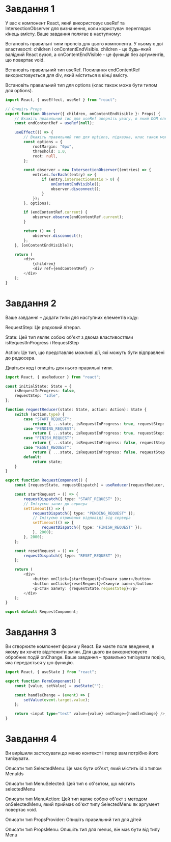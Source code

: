 # Завдання 1

У вас є компонент React, який використовує useRef та IntersectionObserver для визначення, коли користувач переглядає кінець вмісту. Ваше завдання полягає в наступному:

Встановіть правильні типи пропсів для цього компонента. У ньому є дві властивості: children і onContentEndVisible. children - це будь-який валідний React вузол, а onContentEndVisible - це функція без аргументів, що повертає void.

Встановіть правильний тип useRef. Посилання endContentRef використовується для div, який міститься в кінці вмісту.

Встановіть правильний тип для options (клас також може бути типом для options).

```ts
import React, { useEffect, useRef } from "react";

// Опишіть Props
export function Observer({ children, onContentEndVisible }: Props) {
	// Вкажіть правильний тип для useRef зверніть увагу, в який DOM елемент ми його передаємо
	const endContentRef = useRef(null);

	useEffect(() => {
		// Вкажіть правильний тип для options, підказка, клас також можна вказувати як тип
		const options = {
			rootMargin: "0px",
			threshold: 1.0,
			root: null,
		};

		const observer = new IntersectionObserver((entries) => {
			entries.forEach((entry) => {
				if (entry.intersectionRatio > 0) {
					onContentEndVisible();
					observer.disconnect();
				}
			});
		}, options);

		if (endContentRef.current) {
			observer.observe(endContentRef.current);
		}

		return () => {
			observer.disconnect();
		};
	}, [onContentEndVisible]);

	return (
		<div>
			{children}
			<div ref={endContentRef} />
		</div>
	);
}
```

# Завдання 2

Ваше завдання – додати типи для наступних елементів коду:

RequestStep: Це рядковий літерал.

State: Цей тип являє собою об'єкт з двома властивостями isRequestInProgress і RequestStep

Action: Це тип, що представляє можливі дії, які можуть бути відправлені до редюсера.

Дивіться код і опишіть для нього правильні типи.

```ts
import React, { useReducer } from "react";

const initialState: State = {
	isRequestInProgress: false,
	requestStep: "idle",
};

function requestReducer(state: State, action: Action): State {
	switch (action.type) {
		case "START_REQUEST":
			return { ...state, isRequestInProgress: true, requestStep: "start" };
		case "PENDING_REQUEST":
			return { ...state, isRequestInProgress: true, requestStep: "pending" };
		case "FINISH_REQUEST":
			return { ...state, isRequestInProgress: false, requestStep: "finished" };
		case "RESET_REQUEST":
			return { ...state, isRequestInProgress: false, requestStep: "idle" };
		default:
			return state;
	}
}

export function RequestComponent() {
	const [requestState, requestDispatch] = useReducer(requestReducer, initialState);

	const startRequest = () => {
		requestDispatch({ type: "START_REQUEST" });
		// Імітуємо запит до сервера
		setTimeout(() => {
			requestDispatch({ type: "PENDING_REQUEST" });
			// Імітуємо отримання відповіді від сервера
			setTimeout(() => {
				requestDispatch({ type: "FINISH_REQUEST" });
			}, 2000);
		}, 2000);
	};

	const resetRequest = () => {
		requestDispatch({ type: "RESET_REQUEST" });
	};

	return (
		<div>
			<button onClick={startRequest}>Почати запит</button>
			<button onClick={resetRequest}>Скинути запит</button>
			<p>Стан запиту: {requestState.requestStep}</p>
		</div>
	);
}

export default RequestComponent;
```

# Завдання 3

Ви створюєте компонент форми у React. Ви маєте поле введення, в якому ви хочете відстежити зміни. Для цього ви використовуєте обробник подій onChange. Ваше завдання – правильно типізувати подію, яка передається у цю функцію.

```ts
import React, { useState } from "react";

export function FormComponent() {
	const [value, setValue] = useState("");

	const handleChange = (event) => {
		setValue(event.target.value);
	};

	return <input type="text" value={value} onChange={handleChange} />;
}
```

# Завдання 4

Ви вирішили застосувати до меню контекст і тепер вам потрібно його типізувати.

Описати тип SelectedMenu: Це має бути об'єкт, який містить id з типом MenuIds

Описати тип MenuSelected: Цей тип є об'єктом, що містить selectedMenu

Описати тип MenuAction: Цей тип являє собою об'єкт з методом onSelectedMenu, який приймає об'єкт типу SelectedMenu як аргумент повертає void.

Описати тип PropsProvider: Опишіть правильний тип для дітей

Описати тип PropsMenu: Опишіть тип для menus, він має бути від типу Menu
